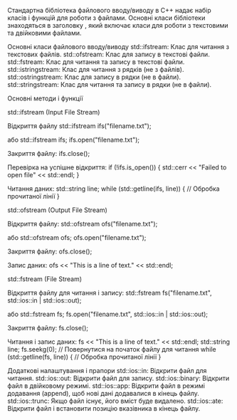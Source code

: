 Стандартна бібліотека файлового вводу/виводу в C++ надає набір класів і функцій для роботи з файлами. 
Основні класи бібліотеки знаходяться в заголовку <fstream>, який включає класи для роботи з текстовими та двійковими файлами.

Основні класи файлового вводу/виводу
std::ifstream: Клас для читання з текстових файлів.
std::ofstream: Клас для запису в текстові файли.
std::fstream: Клас для читання та запису в текстові файли.
std::istringstream: Клас для читання з рядків (не з файлів).
std::ostringstream: Клас для запису в рядки (не в файли).
std::stringstream: Клас для читання та запису в рядки (не в файли).

Основні методи і функції

std::ifstream (Input File Stream)

Відкриття файлу
std::ifstream ifs("filename.txt");

або
std::ifstream ifs;
ifs.open("filename.txt");

Закриття файлу:
ifs.close();

Перевірка на успішне відкриття:
if (!ifs.is_open()) {
    std::cerr << "Failed to open file" << std::endl;
}

Читання даних:
std::string line;
while (std::getline(ifs, line)) {
    // Обробка прочитаної лінії
}

std::ofstream (Output File Stream)

Відкриття файлу:
std::ofstream ofs("filename.txt");

або
std::ofstream ofs;
ofs.open("filename.txt");

Закриття файлу:
ofs.close();

Запис даних:
ofs << "This is a line of text." << std::endl;

std::fstream (File Stream)

Відкриття файлу для читання і запису:
std::fstream fs("filename.txt", std::ios::in | std::ios::out);

або
std::fstream fs;
fs.open("filename.txt", std::ios::in | std::ios::out);

Закриття файлу:
fs.close();

Читання і запис даних:
fs << "This is a line of text." << std::endl;
std::string line;
fs.seekg(0); // Повернутися на початок файлу для читання
while (std::getline(fs, line)) {
    // Обробка прочитаної лінії
}

Додаткові налаштування і прапори
std::ios::in: Відкрити файл для читання.
std::ios::out: Відкрити файл для запису.
std::ios::binary: Відкрити файл в двійковому режимі.
std::ios::app: Відкрити файл в режимі додавання (append), щоб нові дані додавалися в кінець файлу.
std::ios::trunc: Якщо файл існує, його вміст буде видалено.
std::ios::ate: Відкрити файл і встановити позицію вказівника в кінець файлу.